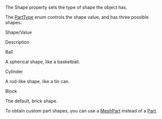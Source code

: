 The Shape property sets the type of shape the object has.

The [PartType](https://developer.roblox.com/en-us/api-reference/enum/PartType) enum controls the shape value, and has three possible shapes:

Shape/Value

Description

Ball

A spherical shape, like a basketball.

Cylinder

A rod-like shape, like a tin can.

Block

The default, brick shape.

To obtain custom part shapes, you can use a [MeshPart](https://developer.roblox.com/en-us/api-reference/class/MeshPart) instead of a [Part](https://developer.roblox.com/en-us/api-reference/class/Part).